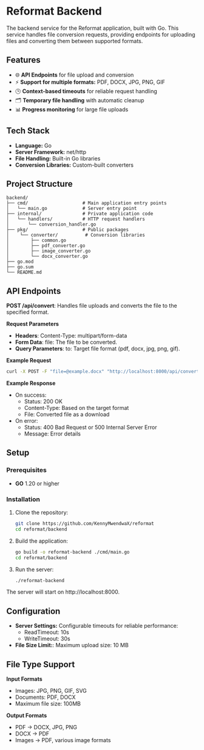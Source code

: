 # Reformat Backend

The backend service for the Reformat application, built with Go. This service handles file conversion requests, providing endpoints for uploading files and converting them between supported formats.

## Features

- 🌐 **API Endpoints** for file upload and conversion
- ⚡ **Support for multiple formats:** PDF, DOCX, JPG, PNG, GIF
- 🕒 **Context-based timeouts** for reliable request handling
- 🗂 **Temporary file handling** with automatic cleanup
- 📊 **Progress monitoring** for large file uploads

## Tech Stack

- **Language:** Go
- **Server Framework:** net/http
- **File Handling:** Built-in Go libraries
- **Conversion Libraries:** Custom-built converters

## Project Structure

```plaintext
backend/
├── cmd/                    # Main application entry points
│   └── main.go             # Server entry point
├── internal/               # Private application code
│   └── handlers/           # HTTP request handlers
│       └── conversion_handler.go
├── pkg/                    # Public packages
│    └── converter/          # Conversion libraries
│        ├── common.go
│        ├── pdf_converter.go
│        ├── image_converter.go
│        └── docx_converter.go
├── go.mod
├── go.sum
└── README.md
```

## API Endpoints

**POST /api/convert**: Handles file uploads and converts the file to the specified format.

**Request Parameters**

- **Headers**: Content-Type: multipart/form-data
- **Form Data**: file: The file to be converted.
- **Query Parameters**: to: Target file format (pdf, docx, jpg, png, gif).

**Example Request**

```bash
curl -X POST -F "file=@example.docx" "http://localhost:8000/api/convert?to=pdf"

```

**Example Response**

- On success:
  - Status: 200 OK
  - Content-Type: Based on the target format
  - File: Converted file as a download
- On error:
  - Status: 400 Bad Request or 500 Internal Server Error
  - Message: Error details

## Setup

### Prerequisites

- **GO** 1.20 or higher

### Installation

1.  Clone the repository:
    ```bash
    git clone https://github.com/KennyMwendwaX/reformat
    cd reformat/backend
    ```
1.  Build the application:
    ```bash
    go build -o reformat-backend ./cmd/main.go
    cd reformat/backend
    ```
1.  Run the server:
    ```bash
    ./reformat-backend
    ```

The server will start on http://localhost:8000.

## Configuration

- **Server Settings:**
  Configurable timeouts for reliable performance:
  - ReadTimeout: 10s
  - WriteTimeout: 30s
- **File Size Limit:**:
  Maximum upload size: 10 MB

## File Type Support

**Input Formats**

- Images: JPG, PNG, GIF, SVG
- Documents: PDF, DOCX
- Maximum file size: 100MB

**Output Formats**

- PDF → DOCX, JPG, PNG
- DOCX → PDF
- Images → PDF, various image formats
